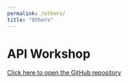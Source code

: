 ```yaml
---
permalink: /others/
title: "Others"
---
```


API Workshop
============
[Click here to open the GitHub repository](https://github.com/silvavds/workshop-api)

